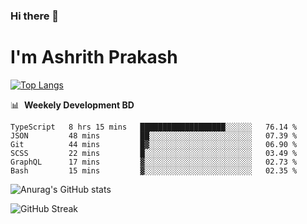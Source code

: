 ### Hi there 👋
# I'm Ashrith Prakash

[![Top Langs](https://github-readme-stats.vercel.app/api/top-langs/?username=xxcheckmatexx&count_private=true&include_all_commits=true&show_icons=true&line_height=20&title_color=FFFFFF&icon_color=FFFFFF&text_color=FFFFFF&bg_color=0D1117&langs_count=8)](https://github.com/anuraghazra/github-readme-stats)

📊 &nbsp;**Weekely Development BD**

<!--START_SECTION:waka-->

```text
TypeScript   8 hrs 15 mins   ███████████████████░░░░░░   76.14 %
JSON         48 mins         ██░░░░░░░░░░░░░░░░░░░░░░░   07.39 %
Git          44 mins         █▓░░░░░░░░░░░░░░░░░░░░░░░   06.90 %
SCSS         22 mins         █░░░░░░░░░░░░░░░░░░░░░░░░   03.49 %
GraphQL      17 mins         ▓░░░░░░░░░░░░░░░░░░░░░░░░   02.73 %
Bash         15 mins         ▓░░░░░░░░░░░░░░░░░░░░░░░░   02.35 %
```

<!--END_SECTION:waka-->

![Anurag's GitHub stats](https://github-readme-stats.vercel.app/api?username=xxcheckmatexx&count_private=true&show_icons=true&theme=merko)  

![GitHub Streak](http://github-readme-streak-stats.herokuapp.com?user=xxcheckmatexx&theme=merko&hide_border=true&date_format=M%20j%5B%2C%20Y%5D&fire=DD0E0B)
<br/>
